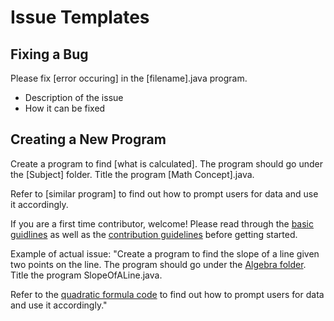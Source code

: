 # Issue Templates

## Fixing a Bug
Please fix [error occuring] in the [filename].java program. 
- Description of the issue
- How it can be fixed

## Creating a New Program
Create a program to find [what is calculated]. The program should go under the [Subject] folder. Title the program [Math Concept].java.

Refer to [similar program] to find out how to prompt users for data and use it accordingly.

If you are a first time contributor, welcome! Please read through the [basic guidlines](https://github.com/Kyle-P/Mathematics/blob/master/README.md)
as well as the [contribution guidelines](https://github.com/Kyle-P/Mathematics/blob/master/CONTRIBUTING.md) before getting started.


Example of actual issue:
"Create a program to find the slope of a line given two points on the line. The program should go under the [Algebra folder](https://github.com/Kyle-P/Mathematics/tree/master/Algebra). Title the program SlopeOfALine.java.

Refer to the [quadratic formula code](https://github.com/Kyle-P/Mathematics/blob/master/Algebra/QuadraticFormula.java) to find out how to prompt users for data and use it accordingly."
